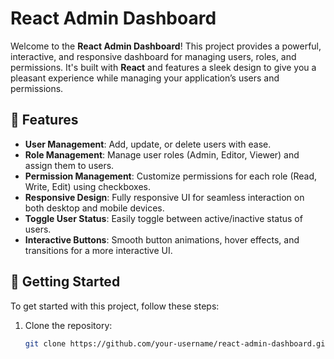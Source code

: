 # React Admin Dashboard

Welcome to the **React Admin Dashboard**! This project provides a powerful, interactive, and responsive dashboard for managing users, roles, and permissions. It's built with **React** and features a sleek design to give you a pleasant experience while managing your application’s users and permissions.

## 📝 Features

- **User Management**: Add, update, or delete users with ease.
- **Role Management**: Manage user roles (Admin, Editor, Viewer) and assign them to users.
- **Permission Management**: Customize permissions for each role (Read, Write, Edit) using checkboxes.
- **Responsive Design**: Fully responsive UI for seamless interaction on both desktop and mobile devices.
- **Toggle User Status**: Easily toggle between active/inactive status of users.
- **Interactive Buttons**: Smooth button animations, hover effects, and transitions for a more interactive UI.

## 🚀 Getting Started

To get started with this project, follow these steps:

1. Clone the repository:
   ```bash
   git clone https://github.com/your-username/react-admin-dashboard.git
